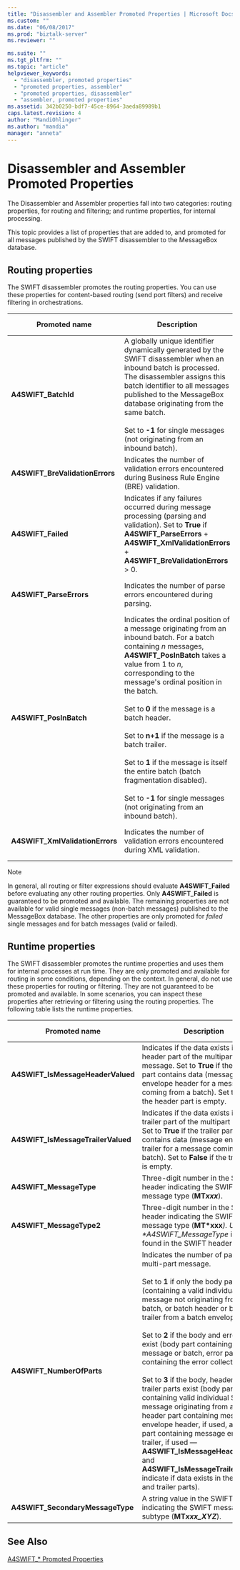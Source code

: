 ```yaml
---
title: "Disassembler and Assembler Promoted Properties | Microsoft Docs"
ms.custom: ""
ms.date: "06/08/2017"
ms.prod: "biztalk-server"
ms.reviewer: ""

ms.suite: ""
ms.tgt_pltfrm: ""
ms.topic: "article"
helpviewer_keywords: 
  - "disassembler, promoted properties"
  - "promoted properties, assembler"
  - "promoted properties, disassembler"
  - "assembler, promoted properties"
ms.assetid: 342b0250-bdf7-45ce-8964-3aeda89989b1
caps.latest.revision: 4
author: "MandiOhlinger"
ms.author: "mandia"
manager: "anneta"
---
```

# Disassembler and Assembler Promoted Properties
The Disassembler and Assembler properties fall into two categories: routing properties, for routing and filtering; and runtime properties, for internal processing.  
  
This topic provides a list of properties that are added to, and promoted for all messages published by the SWIFT disassembler to the MessageBox database.  
  
## Routing properties

The SWIFT disassembler promotes the routing properties. You can use these properties for content-based routing (send port filters) and receive filtering in orchestrations.  
  
|Promoted name|Description|Data type|Value range|Usage example|  
|-------------------|-----------------|---------------|-----------------|-------------------|  
|**A4SWIFT_BatchId**|A globally unique identifier dynamically generated by the SWIFT disassembler when an inbound batch is processed. The disassembler assigns this batch identifier to all messages published to the MessageBox database originating from the same batch.<br /><br /> Set to **-1** for single messages (not originating from an inbound batch).|String|"-1" or *globally unique identifier (GUID)*|Correlate messages with the same **A4SWIFT_BatchId** value to group them back into the same batch in which they originally arrived.|  
|**A4SWIFT_BreValidationErrors**|Indicates the number of validation errors encountered during Business Rule Engine (BRE) validation.|Numeric|>= 0|Filter for messages that did not fail BRE validation (**A4SWIFT_BREValidationErrors** equals zero).|  
|**A4SWIFT_Failed**|Indicates if any failures occurred during message processing (parsing and validation). Set to **True** if **A4SWIFT_ParseErrors** + **A4SWIFT_XmlValidationErrors** + **A4SWIFT_BreValidationErrors** > 0.|Boolean|True, False|Filter for only valid SWIFT messages (**A4SWIFT_Failed** equals **False**).|  
|**A4SWIFT_ParseErrors**|Indicates the number of parse errors encountered during parsing.|Numeric|>= 0|Filter for messages that did not fail parsing (**A4SWIFT_ParseErrors** equals zero).|  
|**A4SWIFT_PosInBatch**|Indicates the ordinal position of a message originating from an inbound batch. For a batch containing *n* messages, **A4SWIFT_PosInBatch** takes a value from 1 to *n*, corresponding to the message's ordinal position in the batch.<br /><br /> Set to **0** if the message is a batch header.<br /><br /> Set to **n+1** if the message is a batch trailer.<br /><br /> Set to **1** if the message is itself the entire batch (batch fragmentation disabled).<br /><br /> Set to **-1** for single messages (not originating from an inbound batch).|Numeric|>= -1|Sort messages from the same inbound batch into the original order in which they arrived.|  
|**A4SWIFT_XmlValidationErrors**|Indicates the number of validation errors encountered during XML validation.|Numeric|>= 0|Filter for messages that did not fail XML validation (**A4SWIFT_XmlValidationErrors** equals zero).|  
  
> [!NOTE]
>  In general, all routing or filter expressions should evaluate **A4SWIFT_Failed** before evaluating any other routing properties. Only **A4SWIFT_Failed** is guaranteed to be promoted and available. The remaining properties are not available for valid single messages (non-batch messages) published to the MessageBox database. The other properties are only promoted for *failed* single messages and for batch messages (valid or failed).  

## Runtime properties

The SWIFT disassembler promotes the runtime properties and uses them for internal processes at run time. They are only promoted and available for routing in some conditions, depending on the context. In general, do not use these properties for routing or filtering. They are not guaranteed to be promoted and available. In some scenarios, you can inspect these properties after retrieving or filtering using the routing properties. The following table lists the runtime properties.  
  

|                  Promoted name                  |                                                                                                                                                                                                                                                                                                                                                                                                                                             Description                                                                                                                                                                                                                                                                                                                                                                                                                                             | Data type |          Value range          |                                                                                 Usage example                                                                                  |
|-------------------------------------------------|-----------------------------------------------------------------------------------------------------------------------------------------------------------------------------------------------------------------------------------------------------------------------------------------------------------------------------------------------------------------------------------------------------------------------------------------------------------------------------------------------------------------------------------------------------------------------------------------------------------------------------------------------------------------------------------------------------------------------------------------------------------------------------------------------------------------------------------------------------------------------------------------------------|-----------|-------------------------------|--------------------------------------------------------------------------------------------------------------------------------------------------------------------------------|
| <strong>A4SWIFT_IsMessageHeaderValued</strong>  |                                                                                                                                                                                                                                                                                                                   Indicates if the data exists in the header part of the multipart message. Set to <strong>True</strong> if the header part contains data (message envelope header for a message coming from a batch). Set to <strong>False</strong> if the header part is empty.                                                                                                                                                                                                                                                                                                                   |  Boolean  |          True, False          |                               Decide whether to inspect the header part of a retrieved message (for example, in a message repair orchestration).                               |
| <strong>A4SWIFT_IsMessageTrailerValued</strong> |                                                                                                                                                                                                                                                                                                                 Indicates if the data exists in the trailer part of the multipart message. Set to <strong>True</strong> if the trailer part contains data (message envelope trailer for a message coming from a batch). Set to <strong>False</strong> if the trailer part is empty.                                                                                                                                                                                                                                                                                                                 |  Boolean  |          True, False          |                              Decide whether to inspect the trailer part of a retrieved message (for example, in a message repair orchestration).                               |
|      <strong>A4SWIFT_MessageType</strong>       |                                                                                                                                                                                                                                                                                                                                                                                                Three-digit number in the SWIFT header indicating the SWIFT message type (<strong>MT*xxx</strong>*).                                                                                                                                                                                                                                                                                                                                                                                                 |  String   | <em>Three numeric digits</em> |                                                           Dynamically identify the SWIFT message type of a message.                                                            |
|      <strong>A4SWIFT_MessageType2</strong>      |                                                                                                                                                                                                                                                                                                                                                          Three-digit number in the SWIFT header indicating the SWIFT message type (<strong>MT*xxx</strong><em>). Use only if **A4SWIFT_MessageType</em>* is not found in the SWIFT header.                                                                                                                                                                                                                                                                                                                                                          |  String   | <em>Three numeric digits</em> |                                                           Dynamically identify the SWIFT message type of a message.                                                            |
|     <strong>A4SWIFT_NumberOfParts</strong>      | Indicates the number of parts in the multi-part message.<br /><br /> Set to <strong>1</strong> if only the body part exists (containing a valid individual SWIFT message not originating from a batch, or batch header or batch trailer from a batch envelope).<br /><br /> Set to <strong>2</strong> if the body and error parts exist (body part containing the failed message or batch, error part containing the error collection XML).<br /><br /> Set to <strong>3</strong> if the body, header, and trailer parts exist (body part containing valid individual SWIFT message originating from a batch, header part containing message envelope header, if used, and trailer part containing message envelope trailer, if used — <strong>A4SWIFT_IsMessageHeaderValued</strong> and <strong>A4SWIFT_IsMessageTrailerValued</strong> indicate if data exists in the header and trailer parts). |  Numeric  |            1, 2, 3            | Filter for messages with a given number of parts (for example, filter for <strong>A4SWIFT_NumberOfParts</strong> equals two for a message repair orchestration receive shape). |
|  <strong>A4SWIFT_SecondaryMessageType</strong>  |                                                                                                                                                                                                                                                                                                                                                                                               A string value in the SWIFT header indicating the SWIFT message subtype (<strong>MT*xxx_XYZ</strong>*).                                                                                                                                                                                                                                                                                                                                                                                               |  String   |      <em>Any string</em>      |                                                          Dynamically identify the SWIFT message subtype of a message.                                                          |
 
## See Also  
[A4SWIFT_* Promoted Properties](../../adapters-and-accelerators/accelerator-swift/a4swift-promoted-properties.md)   